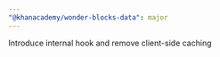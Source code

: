 ```yaml
---
"@khanacademy/wonder-blocks-data": major
---
```


Introduce internal hook and remove client-side caching
